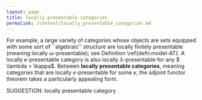```yaml
---
layout: page
title: locally presentable categories
permalink: /context/locally_presentable_categories.md
---
```

For example, a large variety of categories whose objects are sets equipped with some sort of ``algebraic'' structure are locally finitely presentable (meaning locally $\omega$-presentable); see Definition \ref{defn:model-AT}. A locally $\kappa$-presentable category is also locally $\lambda$-presentable for any $ \lambda > \kappa$. Between **locally presentable categories**, meaning categories that are locally $\kappa$-presentable for some $\kappa$, the adjoint functor theorem takes a particularly appealing form.

SUGGESTION: locally presentable category